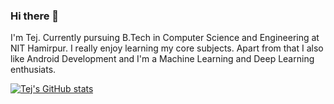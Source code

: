 ### Hi there 👋

I'm Tej. Currently pursuing B.Tech in Computer Science and Engineering at NIT Hamirpur. I really enjoy learning my core subjects. Apart from that I also like Android Development and I'm a Machine Learning and Deep Learning enthusiats.

[![Tej's GitHub stats](https://github-readme-stats.vercel.app/api?username=tyadav4268)](https://github.com/tyadav4268/github-readme-stats)
